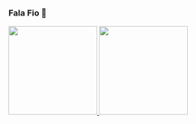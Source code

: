 ### Fala Fio 👋

 <div>
  <a href="https://github.com/SauloCav">
  <img height="175em" src="https://github-readme-stats.vercel.app/api?username=SauloCav&show_icons=true&theme=green&include_all_commits=true&count_private=true"/>
  <img height="175em" src="https://github-readme-stats.vercel.app/api/top-langs/?username=SauloCav&layout=compact&langs_count=7&theme=green"/>
</div>
